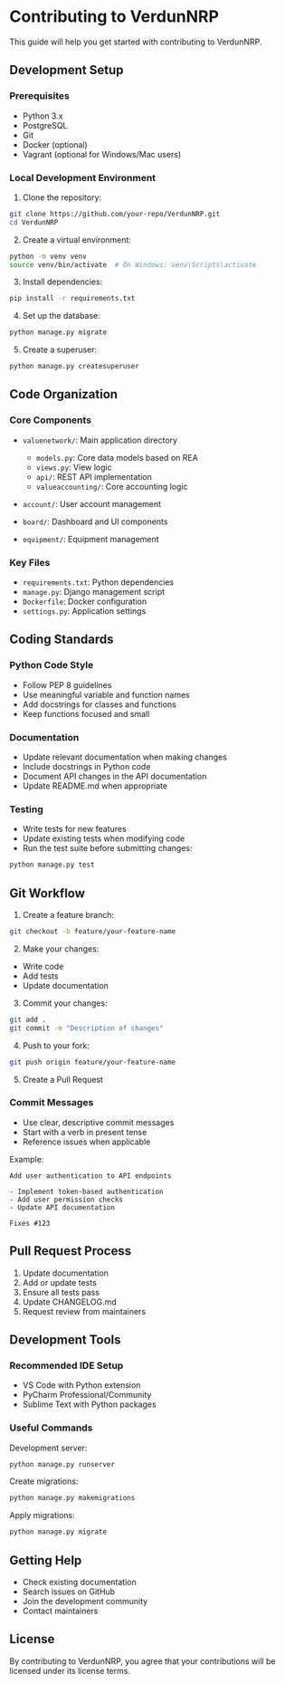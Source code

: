 # Contributing to VerdunNRP

This guide will help you get started with contributing to VerdunNRP.

## Development Setup

### Prerequisites

- Python 3.x
- PostgreSQL
- Git
- Docker (optional)
- Vagrant (optional for Windows/Mac users)

### Local Development Environment

1. Clone the repository:
```bash
git clone https://github.com/your-repo/VerdunNRP.git
cd VerdunNRP
```

2. Create a virtual environment:
```bash
python -m venv venv
source venv/bin/activate  # On Windows: venv\Scripts\activate
```

3. Install dependencies:
```bash
pip install -r requirements.txt
```

4. Set up the database:
```bash
python manage.py migrate
```

5. Create a superuser:
```bash
python manage.py createsuperuser
```

## Code Organization

### Core Components

- `valuenetwork/`: Main application directory
  - `models.py`: Core data models based on REA
  - `views.py`: View logic
  - `api/`: REST API implementation
  - `valueaccounting/`: Core accounting logic

- `account/`: User account management
- `board/`: Dashboard and UI components
- `equipment/`: Equipment management

### Key Files

- `requirements.txt`: Python dependencies
- `manage.py`: Django management script
- `Dockerfile`: Docker configuration
- `settings.py`: Application settings

## Coding Standards

### Python Code Style

- Follow PEP 8 guidelines
- Use meaningful variable and function names
- Add docstrings for classes and functions
- Keep functions focused and small

### Documentation

- Update relevant documentation when making changes
- Include docstrings in Python code
- Document API changes in the API documentation
- Update README.md when appropriate

### Testing

- Write tests for new features
- Update existing tests when modifying code
- Run the test suite before submitting changes:
```bash
python manage.py test
```

## Git Workflow

1. Create a feature branch:
```bash
git checkout -b feature/your-feature-name
```

2. Make your changes:
- Write code
- Add tests
- Update documentation

3. Commit your changes:
```bash
git add .
git commit -m "Description of changes"
```

4. Push to your fork:
```bash
git push origin feature/your-feature-name
```

5. Create a Pull Request

### Commit Messages

- Use clear, descriptive commit messages
- Start with a verb in present tense
- Reference issues when applicable

Example:
```
Add user authentication to API endpoints

- Implement token-based authentication
- Add user permission checks
- Update API documentation

Fixes #123
```

## Pull Request Process

1. Update documentation
2. Add or update tests
3. Ensure all tests pass
4. Update CHANGELOG.md
5. Request review from maintainers

## Development Tools

### Recommended IDE Setup

- VS Code with Python extension
- PyCharm Professional/Community
- Sublime Text with Python packages

### Useful Commands

Development server:
```bash
python manage.py runserver
```

Create migrations:
```bash
python manage.py makemigrations
```

Apply migrations:
```bash
python manage.py migrate
```

## Getting Help

- Check existing documentation
- Search issues on GitHub
- Join the development community
- Contact maintainers

## License

By contributing to VerdunNRP, you agree that your contributions will be licensed under its license terms.
